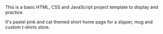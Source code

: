 This is a basic HTML, CSS and JavaScript project template to display and practice.

It's pastel pink and cat themed short home page for a slipper, mug and custom t-shirts store.